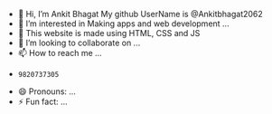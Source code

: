 - 👋 Hi, I’m Ankit Bhagat My github UserName is @Ankitbhagat2062
- 👀 I’m interested in Making apps and web development ...
- 🌱 This website is made using HTML, CSS and JS
- 💞️ I’m looking to collaborate on ...
- 📫 How to reach me ...
-     9820737305
- 😄 Pronouns: ...
- ⚡ Fun fact: ...

<!---
Ankitbhagat2062/Ankitbhagat2062 is a ✨ special ✨ repository because its `README.md` (this file) appears on your GitHub profile.
You can click the Preview link to take a look at your changes.
--->
